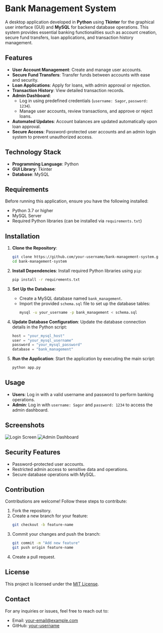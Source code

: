 
# Bank Management System

A desktop application developed in **Python** using **Tkinter** for the graphical user interface (GUI) and **MySQL** for backend database operations. This system provides essential banking functionalities such as account creation, secure fund transfers, loan applications, and transaction history management.

## Features

- **User Account Management**: Create and manage user accounts.
- **Secure Fund Transfers**: Transfer funds between accounts with ease and security.
- **Loan Applications**: Apply for loans, with admin approval or rejection.
- **Transaction History**: View detailed transaction records.
- **Admin Dashboard**:
  - Log in using predefined credentials (`username: Sagor`, `password: 1234`).
  - Manage user accounts, review transactions, and approve or reject loans.
- **Automated Updates**: Account balances are updated automatically upon loan approval.
- **Secure Access**: Password-protected user accounts and an admin login system to prevent unauthorized access.

## Technology Stack

- **Programming Language**: Python
- **GUI Library**: Tkinter
- **Database**: MySQL

## Requirements

Before running this application, ensure you have the following installed:

- Python 3.7 or higher
- MySQL Server
- Required Python libraries (can be installed via `requirements.txt`)

## Installation

1. **Clone the Repository**:
   ```bash
   git clone https://github.com/your-username/bank-management-system.git
   cd bank-management-system
   ```

2. **Install Dependencies**:
   Install required Python libraries using `pip`:
   ```bash
   pip install -r requirements.txt
   ```

3. **Set Up the Database**:
   - Create a MySQL database named `bank_management`.
   - Import the provided `schema.sql` file to set up the database tables:
     ```bash
     mysql -u your_username -p bank_management < schema.sql
     ```

4. **Update Database Configuration**:
   Update the database connection details in the Python script:
   ```python
   host = "your_mysql_host"
   user = "your_mysql_username"
   password = "your_mysql_password"
   database = "bank_management"
   ```

5. **Run the Application**:
   Start the application by executing the main script:
   ```bash
   python app.py
   ```

## Usage

- **Users**: Log in with a valid username and password to perform banking operations.
- **Admin**: Log in with `username: Sagor` and `password: 1234` to access the admin dashboard.

## Screenshots

![Login Screen](screenshots/login_screen.png)
![Admin Dashboard](screenshots/admin_dashboard.png)

## Security Features

- Password-protected user accounts.
- Restricted admin access to sensitive data and operations.
- Secure database operations with MySQL.

## Contribution

Contributions are welcome! Follow these steps to contribute:

1. Fork the repository.
2. Create a new branch for your feature:
   ```bash
   git checkout -b feature-name
   ```
3. Commit your changes and push the branch:
   ```bash
   git commit -m "Add new feature"
   git push origin feature-name
   ```
4. Create a pull request.

## License

This project is licensed under the [MIT License](LICENSE).

## Contact

For any inquiries or issues, feel free to reach out to:
- Email: your-email@example.com
- GitHub: [your-username](https://github.com/your-username)
